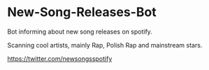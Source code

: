 # New-Song-Releases-Bot

Bot informing about new song releases on spotify. 

Scanning cool artists, mainly Rap, Polish Rap and mainstream stars.

https://twitter.com/newsongsspotify
